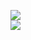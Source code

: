 [![](https://img.shields.io/badge/Made%20With-Github%20Spray-lightgrey.svg?style=for-the-badge&logo=github)](https://github.com/Annihil/github-spray#4641)  
[![](https://i.imgur.com/2DrTn0Z.gif)](https://github.com/Annihil/github-spray)